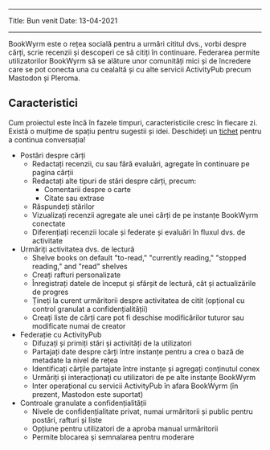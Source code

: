 - - -
Title: Bun venit Date: 13-04-2021
- - -

BookWyrm este o rețea socială pentru a urmări cititul dvs., vorbi despre cărți, scrie recenzii și descoperi ce să citiți în continuare. Federarea permite utilizatorilor BookWyrm să se alăture unor comunități mici și de încredere care se pot conecta una cu cealaltă și cu alte servicii ActivityPub precum Mastodon și Pleroma.

## Caracteristici
Cum proiectul este încă în fazele timpuri, caracteristicile cresc în fiecare zi. Există o mulțime de spațiu pentru sugestii și idei. Deschideți un [tichet](https://github.com/bookwyrm-social/bookwyrm/issues) pentru a continua conversația!

- Postări despre cărți
    - Redactați recenzii, cu sau fără evaluări, agregate în continuare pe pagina cărții
    - Redactați alte tipuri de stări despre cărți, precum:
        - Comentarii despre o carte
        - Citate sau extrase
    - Răspundeți stărilor
    - Vizualizați recenzii agregate ale unei cărți de pe instanțe BookWyrm conectate
    - Diferențiați recenzii locale și federate și evaluări în fluxul dvs. de activitate
- Urmăriți activitatea dvs. de lectură
    - Shelve books on default "to-read," "currently reading," "stopped reading," and "read" shelves
    - Creați rafturi personalizate
    - Înregistrați datele de început și sfârșit de lectură, cât și actualizările de progres
    - Țineți la curent urmăritorii despre activitatea de citit (opțional cu control granulat a confidențialității)
    - Creați liste de cărți care pot fi deschise modificărilor tuturor sau modificate numai de creator
- Federație cu ActivityPub
    - Difuzați și primiți stări și activități de la utilizatori
    - Partajați date despre cărți între instanțe pentru a crea o bază de metadate la nivel de rețea
    - Identificați cărțile partajate între instanțe și agregați conținutul conex
    - Urmăriți și interacționați cu utilizatori de pe alte instanțe BookWyrm
    - Inter operațional cu servicii ActivityPub în afara BookWyrm (în prezent, Mastodon este suportat)
- Controale granulate a confidențialității
    - Nivele de confidențialitate privat, numai urmăritorii și public pentru postări, rafturi și liste
    - Opțiune pentru utilizatori de a aproba manual urmăritorii
    - Permite blocarea și semnalarea pentru moderare
